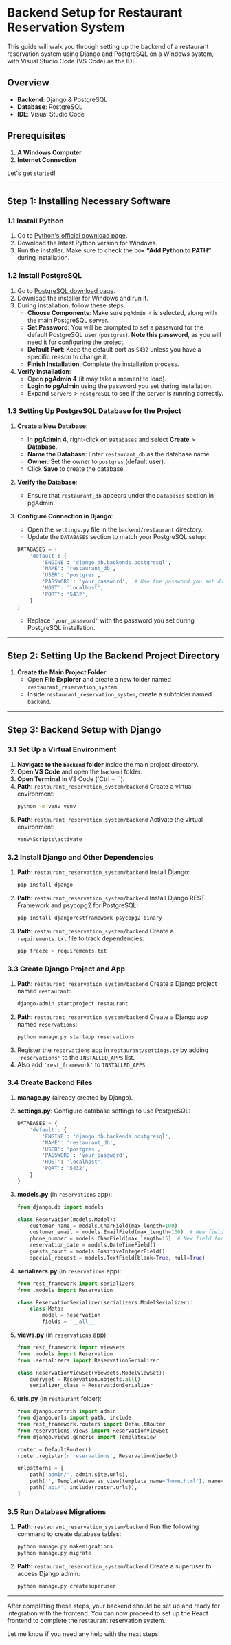 # Backend Setup for Restaurant Reservation System

This guide will walk you through setting up the backend of a restaurant reservation system using Django and PostgreSQL on a Windows system, with Visual Studio Code (VS Code) as the IDE.

## Overview
- **Backend**: Django & PostgreSQL
- **Database**: PostgreSQL
- **IDE**: Visual Studio Code

## Prerequisites
1. **A Windows Computer**
2. **Internet Connection**

Let's get started!

---

## Step 1: Installing Necessary Software

### 1.1 Install Python
1. Go to [Python's official download page](https://www.python.org/downloads/).
2. Download the latest Python version for Windows.
3. Run the installer. Make sure to check the box **“Add Python to PATH”** during installation.

### 1.2 Install PostgreSQL
1. Go to [PostgreSQL download page](https://www.postgresql.org/download/windows/).
2. Download the installer for Windows and run it.
3. During installation, follow these steps:
   - **Choose Components**: Make sure `pgAdmin 4` is selected, along with the main PostgreSQL server.
   - **Set Password**: You will be prompted to set a password for the default PostgreSQL user (`postgres`). **Note this password**, as you will need it for configuring the project.
   - **Default Port**: Keep the default port as `5432` unless you have a specific reason to change it.
   - **Finish Installation**: Complete the installation process.
4. **Verify Installation**:
   - Open **pgAdmin 4** (it may take a moment to load).
   - **Login to pgAdmin** using the password you set during installation.
   - Expand `Servers` > `PostgreSQL` to see if the server is running correctly.

### 1.3 Setting Up PostgreSQL Database for the Project
1. **Create a New Database**:
   - In **pgAdmin 4**, right-click on `Databases` and select **Create** > **Database**.
   - **Name the Database**: Enter `restaurant_db` as the database name.
   - **Owner**: Set the owner to `postgres` (default user).
   - Click **Save** to create the database.

2. **Verify the Database**:
   - Ensure that `restaurant_db` appears under the `Databases` section in pgAdmin.

3. **Configure Connection in Django**:
   - Open the `settings.py` file in the `backend/restaurant` directory.
   - Update the `DATABASES` section to match your PostgreSQL setup:
   ```python
   DATABASES = {
       'default': {
           'ENGINE': 'django.db.backends.postgresql',
           'NAME': 'restaurant_db',
           'USER': 'postgres',
           'PASSWORD': 'your_password',  # Use the password you set during PostgreSQL installation
           'HOST': 'localhost',
           'PORT': '5432',
       }
   }
   ```
   - Replace `'your_password'` with the password you set during PostgreSQL installation.

---

## Step 2: Setting Up the Backend Project Directory
1. **Create the Main Project Folder**
   - Open **File Explorer** and create a new folder named `restaurant_reservation_system`.
   - Inside `restaurant_reservation_system`, create a subfolder named `backend`.

---

## Step 3: Backend Setup with Django

### 3.1 Set Up a Virtual Environment
1. **Navigate to the `backend` folder** inside the main project directory.
2. **Open VS Code** and open the `backend` folder.
3. **Open Terminal** in VS Code (`Ctrl + ``).
4. **Path**: `restaurant_reservation_system/backend`
   Create a virtual environment:
   ```sh
   python -m venv venv
   ```
5. **Path**: `restaurant_reservation_system/backend`
   Activate the virtual environment:
   ```sh
   venv\Scripts\activate
   ```

### 3.2 Install Django and Other Dependencies
1. **Path**: `restaurant_reservation_system/backend`
   Install Django:
   ```sh
   pip install django
   ```
2. **Path**: `restaurant_reservation_system/backend`
   Install Django REST Framework and psycopg2 for PostgreSQL:
   ```sh
   pip install djangorestframework psycopg2-binary
   ```
3. **Path**: `restaurant_reservation_system/backend`
   Create a `requirements.txt` file to track dependencies:
   ```sh
   pip freeze > requirements.txt
   ```

### 3.3 Create Django Project and App
1. **Path**: `restaurant_reservation_system/backend`
   Create a Django project named `restaurant`:
   ```sh
   django-admin startproject restaurant .
   ```
2. **Path**: `restaurant_reservation_system/backend`
   Create a Django app named `reservations`:
   ```sh
   python manage.py startapp reservations
   ```
3. Register the `reservations` app in `restaurant/settings.py` by adding `'reservations'` to the `INSTALLED_APPS` list.
4. Also add `'rest_framework'` to `INSTALLED_APPS`.

### 3.4 Create Backend Files
1. **manage.py** (already created by Django).
2. **settings.py**: Configure database settings to use PostgreSQL:
   ```python
   DATABASES = {
       'default': {
           'ENGINE': 'django.db.backends.postgresql',
           'NAME': 'restaurant_db',
           'USER': 'postgres',
           'PASSWORD': 'your_password',
           'HOST': 'localhost',
           'PORT': '5432',
       }
   }
   ```

3. **models.py** (in `reservations` app):
   ```python
   from django.db import models

   class Reservation(models.Model):
       customer_name = models.CharField(max_length=100)
       customer_email = models.EmailField(max_length=100)  # New field for email
       phone_number = models.CharField(max_length=15)  # New field for phone number
       reservation_date = models.DateTimeField()
       guests_count = models.PositiveIntegerField()
       special_request = models.TextField(blank=True, null=True)
   ```

4. **serializers.py** (in `reservations` app):
   ```python
   from rest_framework import serializers
   from .models import Reservation

   class ReservationSerializer(serializers.ModelSerializer):
       class Meta:
           model = Reservation
           fields = '__all__'
   ```

5. **views.py** (in `reservations` app):
   ```python
   from rest_framework import viewsets
   from .models import Reservation
   from .serializers import ReservationSerializer

   class ReservationViewSet(viewsets.ModelViewSet):
       queryset = Reservation.objects.all()
       serializer_class = ReservationSerializer
   ```

6. **urls.py** (in `restaurant` folder):
   ```python
   from django.contrib import admin
   from django.urls import path, include
   from rest_framework.routers import DefaultRouter
   from reservations.views import ReservationViewSet
   from django.views.generic import TemplateView

   router = DefaultRouter()
   router.register(r'reservations', ReservationViewSet)

   urlpatterns = [
       path('admin/', admin.site.urls),
       path('', TemplateView.as_view(template_name="home.html"), name='home'),
       path('api/', include(router.urls)),
   ]
   ```

### 3.5 Run Database Migrations
1. **Path**: `restaurant_reservation_system/backend`
   Run the following command to create database tables:
   ```sh
   python manage.py makemigrations
   python manage.py migrate
   ```

2. **Path**: `restaurant_reservation_system/backend`
   Create a superuser to access Django admin:
   ```sh
   python manage.py createsuperuser
   ```

---

After completing these steps, your backend should be set up and ready for integration with the frontend. You can now proceed to set up the React frontend to complete the restaurant reservation system.

Let me know if you need any help with the next steps!

